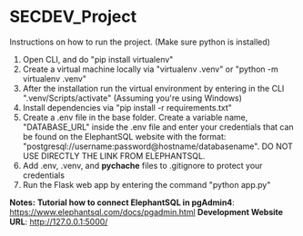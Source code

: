 # SECDEV_Project

Instructions on how to run the project. (Make sure python is installed) 
1) Open CLI, and do "pip install virtualenv"
2) Create a virtual machine locally via "virtualenv .venv" or "python -m virtualenv .venv"
3) After the installation run the virtual environment by entering in the CLI ".venv/Scripts/activate" (Assuming you're using Windows)
4) Install dependencies via "pip install -r requirements.txt"
4) Create a .env file in the base folder. Create a variable name, "DATABASE_URL" inside the .env file and enter your credentials that can be found on the ElephantSQL website with the format: "postgresql://username:password@hostname/databasename". DO NOT USE DIRECTLY THE LINK FROM ELEPHANTSQL.
5) Add .env, .venv, and __pychache__ files to .gitignore to protect your credentials 
6) Run the Flask web app by entering the command "python app.py"

**Notes:**
**Tutorial how to connect ElephantSQL in pgAdmin4**: https://www.elephantsql.com/docs/pgadmin.html
**Development Website URL**: http://127.0.0.1:5000/
